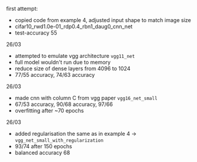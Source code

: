first attempt:
- copied code from example 4, adjusted input shape to match image size
- cifar10_rwd1.0e-01_rdp0.4_rbn1_daug0_cnn_net
- test-accuracy 55

26/03
- attempted to emulate vgg architecture `vgg11_net`
- full model wouldn't run due to memory
- reduce size of dense layers from 4096 to 1024
- 77/55 accuracy, 74/63 accuracy

26/03
- made cnn with column C from vgg paper `vgg16_net_small`
- 67/53 accuracy, 90/68 accuracy, 97/66
- overfitting after ~70 epochs

26/03
- added regularisation the same as in example 4 -> `vgg_net_small_with_regularization`
- 93/74 after 150 epochs
- balanced accuracy 68
